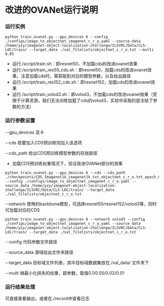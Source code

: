 # 改进的OVANet运行说明

### 运行实例

```shell
python train_ovanet.py --gpu_devices 6 --config ./configs/image_to_objectnet_imagenet_c_r_o.yaml --source_data /home/yzy/imagenet-object-localization-challenge/ILSVRC/Data/CLS-LOC/train/ --target_data ./val_filelists/objectnet_c_r_o.txt --multi 0.05
```

- 运行./script/train.sh：即resnet50，不加载cds的改进ovanet效果
- 运行./script/train_res50_cds.sh：即resnet50，加载cds的改进ovanet效果，注意加载cds时，需获取到对应的模型参数，以及给出路径
- 运行./script/train_res152_cds.sh：即resnet152，加载cds的改进ovanet效果
- 运行./script/train_volod3.sh：即volod3，不加载cds的改进ovanet效果（受限于计算资源，我们无法训练加载了cds的volod3，实验中采取的是冻结了参数的方法）

### 运行参数设置

--gpu_devices 显卡

--cds 若要加入CDS预训练则加入该选项

--cds_path 给出CDS预训练模型参数的存放路径

- 加载CDS预训练权重情况下，验证改进OVANet部分的效果

```shell
python train_ovanet.py --gpu_devices 6 --cds --cds_path ./checkpoints/CDS_Imagenet1k_imagenet1k.txt_objectnet_c_r_o.txt_epoch_0_15999.t7 --config ./configs/image_to_objectnet_imagenet_c_r_o.yaml --source_data /home/yzy/imagenet-object-localization-challenge/ILSVRC/Data/CLS-LOC/train/ --target_data ./val_filelists/objectnet_c_r_o.txt
```

--network 使用的backbone模型，可选择resnet50/resnet152/volod3等，同时可加载对应的CDS

```shell
python train_ovanet.py --gpu_devices 6 --network volod3 --config ./configs/image_to_objectnet_imagenet_c_r_o.yaml --source_data /home/yzy/imagenet-object-localization-challenge/ILSVRC/Data/CLS-LOC/train/ --target_data ./val_filelists/objectnet_c_r_o.txt
```

--config 代码参数文件路径

--source_data  源域给出文件夹路径

--target_data 目标域文件列表，其中目标域数据集放在./val_data/ 文件夹下

--multi 熵最小化损失的权重，超参数，取值0.1/0.05/0.02/0.01

### 运行结果处理

可直接查看输出，或者在./record中查看日志